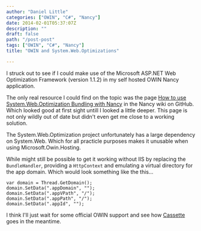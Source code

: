 ```yaml
---
author: "Daniel Little"
categories: ["OWIN", "C#", "Nancy"]
date: 2014-02-01T05:37:07Z
description: ""
draft: false
path: "/post-post"
tags: ["OWIN", "C#", "Nancy"]
title: "OWIN and System.Web.Optimizations"

---
```


I struck out to see if I could make use of the Microsoft ASP.NET Web Optimization Framework (version 1.1.2) in my self hosted OWIN Nancy application.

The only real resource I could find on the topic was the page [How to use System.Web.Optimization Bundling with Nancy][1] in the Nancy wiki on GitHub. Which looked good at first sight untill I looked a little deeper. This page is not only wildly out of date but didn't even get me close to a working solution.

The System.Web.Optimization project unfortunately has a large dependency on System.Web. Which for all practicle purposes makes it unusable when using Microsoft.Owin.Hosting.

While might still be possible to get it working without IIS by replacing the `BundleHandler`, providing a `HttpContext` and emulating a virtual directory for the app domain. Which would look something like the this...

    var domain = Thread.GetDomain();
	domain.SetData(".appDomain", "");
	domain.SetData(".appVPath", "/");
	domain.SetData(".appPath", "/");
	domain.SetData(".appId", "");

I think I'll just wait for some official OWIN support and see how [Cassette][2] goes in the meantime.

[1]: https://github.com/NancyFx/Nancy/wiki/How-to-use-System.Web.Optimization-Bundling-with-Nancy

[2]: https://getcassette.net/